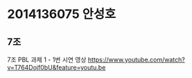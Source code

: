# 2014136075 안성호
## 7조

7조 PBL 과제 1 - 1번 시연 영상
https://www.youtube.com/watch?v=T764Dojf0bU&feature=youtu.be
